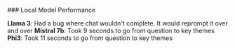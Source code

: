
### Local Model Performance

**Llama 3**: Had a bug where chat wouldn't complete. It would reprompt it over and over
**Mistral 7b**: Took 9 seconds to go from question to key themes
**Phi3**: Took 11 seconds to go from question to key themes
